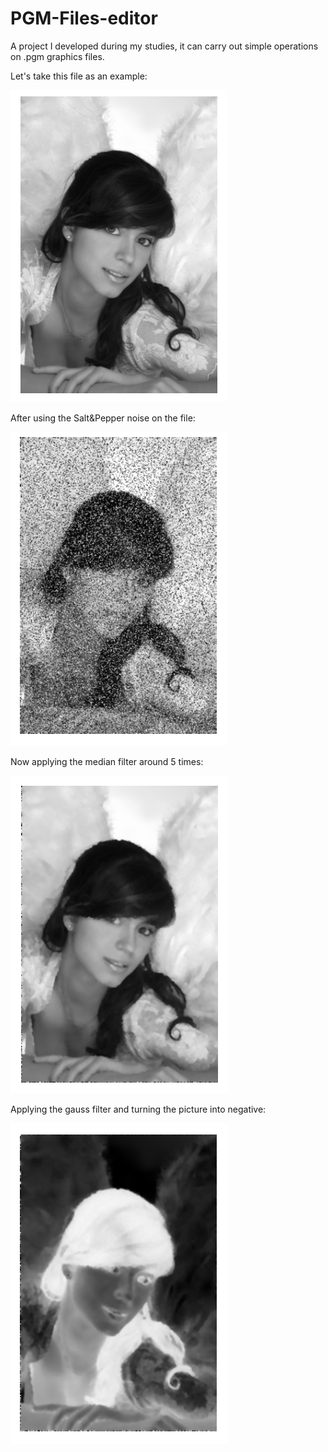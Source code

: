# PGM-Files-editor
A project I developed during my studies, it can carry out simple operations on .pgm graphics files.

Let's take this file as an example:

![Angel original](https://github.com/MaciejG604/PGM-Files-editor/blob/master/Resources/Results/Original.PNG)

After using the Salt&Pepper noise on the file:

![Angel salted](https://github.com/MaciejG604/PGM-Files-editor/blob/master/Resources/Results/Salt&Pepper.PNG)

Now applying the median filter around 5 times:

![Angel median](https://github.com/MaciejG604/PGM-Files-editor/blob/master/Resources/Results/Medianfilter.PNG)

Applying the gauss filter and turning the picture into negative:

![Angel negative](https://github.com/MaciejG604/PGM-Files-editor/blob/master/Resources/Results/Negative.PNG)
